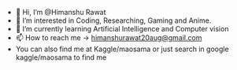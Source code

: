 - 👋 Hi, I’m @Himanshu Rawat
- 👀 I’m interested in Coding, Researching, Gaming and Anime.
- 🌱 I’m currently learning Artificial Intelligence and Computer vision
- 📫 How to reach me -> himanshurawat20aug@gmail.com
- You can also find me at Kaggle/maosama or just search in google kaggle/maosama to find me
<!---
MaoSama525/MaoSama525 is a ✨ special ✨ repository because its `README.md` (this file) appears on your GitHub profile.
You can click the Preview link to take a look at your changes.
--->
